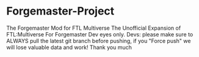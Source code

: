 # Forgemaster-Project
The Forgemaster Mod for FTL Multiverse
The Unofficial Expansion of FTL:Multiverse
For Forgemaster Dev eyes only.
Devs: please make sure to ALWAYS pull the latest git branch before pushing, if you "Force push" we will lose valuable data and work! Thank you much
